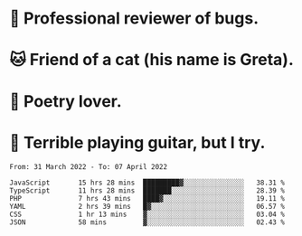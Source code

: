 # 🐛 Professional reviewer of bugs.
# 🐱 Friend of a cat (his name is Greta).
# 📜 Poetry lover.
# 🎸 Terrible playing guitar, but I try.

<!--START_SECTION:waka-->

```text
From: 31 March 2022 - To: 07 April 2022

JavaScript       15 hrs 28 mins  █████████▓░░░░░░░░░░░░░░░   38.31 %
TypeScript       11 hrs 28 mins  ███████░░░░░░░░░░░░░░░░░░   28.39 %
PHP              7 hrs 43 mins   ████▓░░░░░░░░░░░░░░░░░░░░   19.11 %
YAML             2 hrs 39 mins   █▓░░░░░░░░░░░░░░░░░░░░░░░   06.57 %
CSS              1 hr 13 mins    ▓░░░░░░░░░░░░░░░░░░░░░░░░   03.04 %
JSON             58 mins         ▓░░░░░░░░░░░░░░░░░░░░░░░░   02.43 %
```

<!--END_SECTION:waka-->
